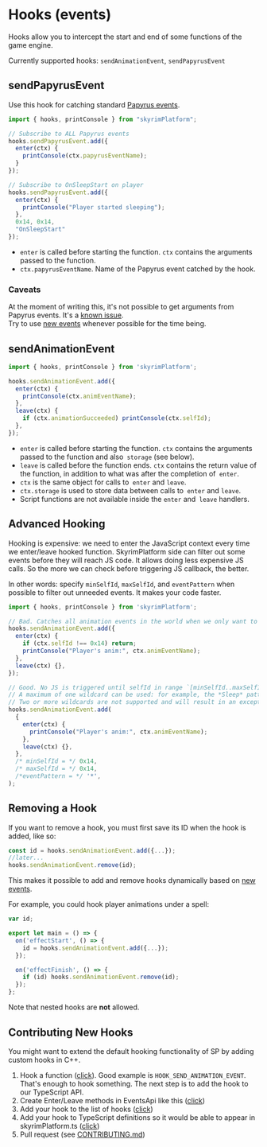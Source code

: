 # Hooks (events)

Hooks allow you to intercept the start and end of some functions of the game engine.

Currently supported hooks: `sendAnimationEvent`, `sendPapyrusEvent`

## sendPapyrusEvent

Use this hook for catching standard [Papyrus events][PapyrusEvents].

```typescript
import { hooks, printConsole } from "skyrimPlatform";

// Subscribe to ALL Papyrus events
hooks.sendPapyrusEvent.add({
  enter(ctx) {
    printConsole(ctx.papyrusEventName);
  }
});

// Subscribe to OnSleepStart on player
hooks.sendPapyrusEvent.add({
  enter(ctx) {
    printConsole("Player started sleeping");
  },
  0x14, 0x14,
  "OnSleepStart"
});
```

- `enter` is called before starting the function. `ctx` contains the arguments passed to the function.
- `ctx.papyrusEventName`. Name of the Papyrus event catched by the hook.

### Caveats

At the moment of writing this, it's not possible to get arguments from Papyrus events. It's a [known issue][NoPapyrusEventArgs].\
Try to use [new events][NewEvents] whenever possible for the time being.

## sendAnimationEvent

```typescript
import { hooks, printConsole } from 'skyrimPlatform';

hooks.sendAnimationEvent.add({
  enter(ctx) {
    printConsole(ctx.animEventName);
  },
  leave(ctx) {
    if (ctx.animationSucceeded) printConsole(ctx.selfId);
  },
});
```

- `enter` is called before starting the function. `ctx` contains the arguments passed to the function and also` storage` (see below).
- `leave` is called before the function ends. `ctx` contains the return value of the function, in addition to what was after the completion of` enter`.
- `ctx` is the same object for calls to` enter` and `leave`.
- `ctx.storage` is used to store data between calls to` enter` and `leave`.
- Script functions are not available inside the `enter` and` leave` handlers.

## Advanced Hooking

Hooking is expensive: we need to enter the JavaScript context every time we enter/leave hooked function. SkyrimPlatform side can filter out some events before they will reach JS code. It allows doing less expensive JS calls. So the more we can check before triggering JS callback, the better.

In other words: specify `minSelfId`, `maxSelfId`, and `eventPattern` when possible to filter out unneeded events. It makes your code faster.

```typescript
import { hooks, printConsole } from 'skyrimPlatform';

// Bad. Catches all animation events in the world when we only want to catch events from the player character.
hooks.sendAnimationEvent.add({
  enter(ctx) {
    if (ctx.selfId !== 0x14) return;
    printConsole("Player's anim:", ctx.animEventName);
  },
  leave(ctx) {},
});

// Good. No JS is triggered until selfId in range `[minSelfId..maxSelfId]` found and event name matches `"*"` wildcard.
// A maximum of one wildcard can be used: for example, the *Sleep* pattern won't work.
// Two or more wildcards are not supported and will result in an exception.
hooks.sendAnimationEvent.add(
  {
    enter(ctx) {
      printConsole("Player's anim:", ctx.animEventName);
    },
    leave(ctx) {},
  },
  /* minSelfId = */ 0x14,
  /* maxSelfId = */ 0x14,
  /*eventPattern = */ '*',
);
```

## Removing a Hook

If you want to remove a hook, you must first save its ID when the hook is added, like so:

```typescript
const id = hooks.sendAnimationEvent.add({...});
//later...
hooks.sendAnimationEvent.remove(id);
```

This makes it possible to add and remove hooks dynamically based on [new events](https://github.com/skyrim-multiplayer/skymp/blob/main/docs/skyrim_platform/new_events.md).

For example, you could hook player animations under a spell:

```typescript
var id;

export let main = () => {
  on('effectStart', () => {
    id = hooks.sendAnimationEvent.add({...});
  });

  on('effectFinish', () => {
    if (id) hooks.sendAnimationEvent.remove(id);
  });
};

```

Note that nested hooks are **not** allowed.

## Contributing New Hooks

You might want to extend the default hooking functionality of SP by adding custom hooks in C++.

1. Hook a function ([click][FridaHooks]). Good example is `HOOK_SEND_ANIMATION_EVENT`. That's enough to hook something. The next step is to add the hook to our TypeScript API.
2. Create Enter/Leave methods in EventsApi like this ([click][EventsApi])
3. Add your hook to the list of hooks ([click][HooksList])
4. Add your hook to TypeScript definitions so it would be able to appear in skyrimPlatform.ts ([click][HookTs])
5. Pull request (see [CONTRIBUTING.md][])

[CONTRIBUTING.md]: https://github.com/skyrim-multiplayer/skymp/blob/main/CONTRIBUTING.md
[EventsApi]: https://github.com/skyrim-multiplayer/skymp/blob/bf88abcc1922bbbfc12e177e522453f95eb60113/skyrim-platform/src/platform_se/skyrim_platform/EventsApi.cpp#L354
[FridaHooks]: https://github.com/skyrim-multiplayer/skymp/blob/bf88abcc1922bbbfc12e177e522453f95eb60113/skyrim-platform/src/platform_se/skyrim_platform/FridaHooks.cpp
[HooksList]: https://github.com/skyrim-multiplayer/skymp/blob/bf88abcc1922bbbfc12e177e522453f95eb60113/skyrim-platform/src/platform_se/skyrim_platform/EventsApi.cpp#L411
[HookTs]: https://github.com/skyrim-multiplayer/skymp/blob/bf88abcc1922bbbfc12e177e522453f95eb60113/skyrim-platform/src/platform_se/codegen/convert-files/Definitions.txt#L538
[NewEvents]: new_events.md
[NoPapyrusEventArgs]: https://github.com/skyrim-multiplayer/skymp/issues/405
[PapyrusEvents]: https://www.creationkit.com/index.php?title=Category:Events
